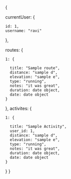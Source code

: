{

  currentUser: {

    id: 1,
    username: "ravi"
  },

  routes: {

    1: {

      title: "Sample route",
      distance: "sample d",
      elevation: "sample e",
      type: "running",
      notes: "it was great",
      duration: date object,
      date: date object
    }

  },
  activites: {

    1: {
      
      title: "Sample Activity",
      user_id: 1,
      distance: "sample d",
      elevation: "sample e",
      type: "running",
      notes: "it was great",
      duration: date object,
      date: date object
    }
  }
}
